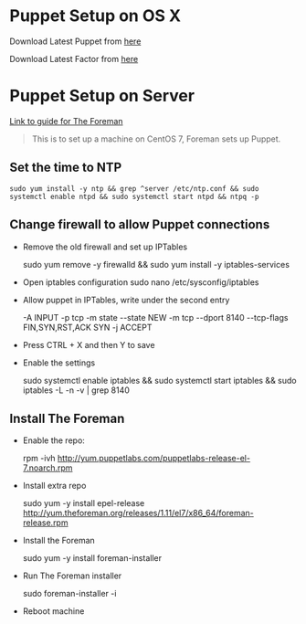 # Puppet Setup on OS X
Download Latest Puppet from [here](https://downloads.puppetlabs.com/mac/)

Download Latest Factor from [here](https://downloads.puppetlabs.com/mac/)

# Puppet Setup on Server
[Link to guide for The Foreman](http://theforeman.org/manuals/1.11/quickstart_guide.html)
> This is to set up a machine on CentOS 7, Foreman sets up Puppet.

## Set the time to NTP
    sudo yum install -y ntp && grep ^server /etc/ntp.conf && sudo systemctl enable ntpd && sudo systemctl start ntpd && ntpq -p

## Change firewall to allow Puppet connections

- Remove the old firewall and set up IPTables

    sudo yum remove -y firewalld && sudo yum install -y iptables-services

- Open iptables configuration
    sudo nano /etc/sysconfig/iptables

- Allow puppet in IPTables, write under the second entry

    -A INPUT -p tcp -m state --state NEW -m tcp --dport 8140 --tcp-flags FIN,SYN,RST,ACK SYN -j ACCEPT

- Press CTRL + X and then Y to save

- Enable the settings

    sudo systemctl enable iptables && sudo systemctl start iptables && sudo iptables -L -n -v | grep 8140

## Install The Foreman
- Enable the repo:

    rpm -ivh http://yum.puppetlabs.com/puppetlabs-release-el-7.noarch.rpm


- Install extra repo

    sudo yum -y install epel-release http://yum.theforeman.org/releases/1.11/el7/x86_64/foreman-release.rpm


- Install the Foreman

    sudo yum -y install foreman-installer


- Run The Foreman installer

    sudo foreman-installer -i


- Reboot machine
